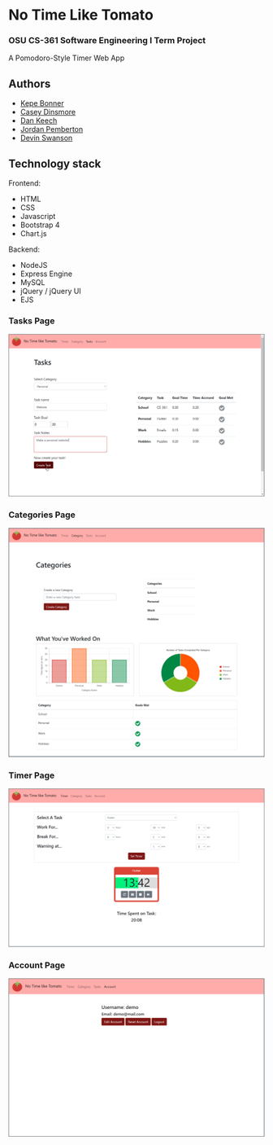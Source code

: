 # No Time Like Tomato
### OSU CS-361 Software Engineering I Term Project

A Pomodoro-Style Timer Web App

## Authors
* [Kepe Bonner](https://github.com/bonnerke)
* [Casey Dinsmore](https://github.com/lunitin)
* [Dan Keech](https://github.com/dkeech)
* [Jordan Pemberton](https://github.com/jordanpemberton)
* [Devin Swanson](https://github.com/dswan1992)


## Technology stack

Frontend:
* HTML 
* CSS
* Javascript
* Bootstrap 4
* Chart.js

Backend:
* NodeJS
* Express Engine
* MySQL
* jQuery / jQuery UI
* EJS



### Tasks Page

<!-- ![Screenshot of Tasks Page](https://github.com/jordanpemberton/tomato/blob/master/miscDocs/tomato_documentation/Tasks.png) -->

![Screenshot of Tasks Page, Creating Task](https://github.com/jordanpemberton/tomato/blob/master/miscDocs/tomato_documentation/TasksCreateTask.png)

### Categories Page

![Screenshot of Category Page](https://github.com/jordanpemberton/tomato/blob/master/miscDocs/tomato_documentation/Categories.png)

### Timer Page

![Screenshot of Timer Page](https://github.com/jordanpemberton/tomato/blob/master/miscDocs/tomato_documentation/TimerInProgress.png)

<!-- Work Countdown Warning

![Screenshot of Timer Page, Work Countdown Warning](https://github.com/jordanpemberton/tomato/blob/master/miscDocs/tomato_documentation/TimerWorkCountdownWarning.png)

Break Countdown Warning

![Screenshot of Timer Page, Break Countdown Warning](https://github.com/jordanpemberton/tomato/blob/master/miscDocs/tomato_documentation/TimerBreakCountdownWarning.png) -->

### Account Page

![Screenshot of Account Page](https://github.com/jordanpemberton/tomato/blob/master/miscDocs/tomato_documentation/AccountPage.png)


<!-- Architecture Diagram

![Image of Architecture](https://github.com/jordanpemberton/tomato/blob/master/miscDocs/architecture_diagram.JPG) -->
